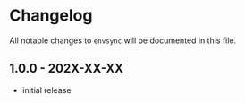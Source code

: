# Changelog

All notable changes to `envsync` will be documented in this file.

## 1.0.0 - 202X-XX-XX

- initial release
